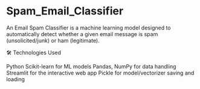 # Spam_Email_Classifier

An Email Spam Classifier is a machine learning model designed to automatically detect whether a given email message is spam (unsolicited/junk) or ham (legitimate).

🛠 Technologies Used

Python
Scikit-learn for ML models
Pandas, NumPy for data handling
Streamlit for the interactive web app
Pickle for model/vectorizer saving and loading
